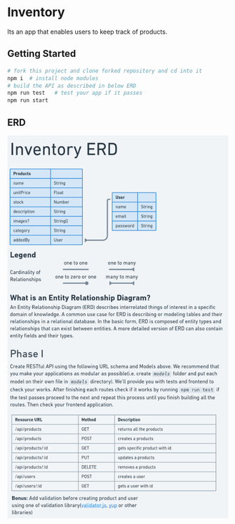# Inventory

Its an app that enables users to keep track of products.

## Getting Started

```bash
# fork this project and clone forked repository and cd into it
npm i  # install node modules
# build the API as described in below ERD
npm run test   # test your app if it passes
npm run start
```

## ERD

![Here's ERD for the app](Inventory.png)
